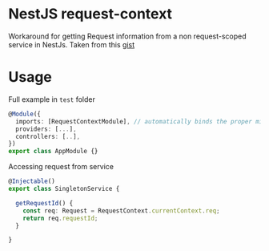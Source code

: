 # NestJS request-context

Workaround for getting Request information from a non request-scoped service in NestJs. Taken from this [gist](https://gist.github.com/bengry/924a9b93c25d8a98bffdfc0a847f0dbe)

# Usage 

Full example in `test` folder

```typescript
@Module({
  imports: [RequestContextModule], // automatically binds the proper middleware 
  providers: [...],
  controllers: [..],
})
export class AppModule {}
```

Accessing request from service
```typescript
@Injectable()
export class SingletonService {

  getRequestId() {
    const req: Request = RequestContext.currentContext.req;
    return req.requestId;
  }

}
```
